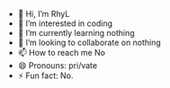 - 👋 Hi, I’m RhyL
- 👀 I’m interested in coding
- 🌱 I’m currently learning nothing
- 💞️ I’m looking to collaborate on nothing
- 📫 How to reach me No
- 😄 Pronouns: pri/vate
- ⚡ Fun fact: No.

<!---
RhyL-Dummy/RhyL-Dummy is a ✨ special ✨ repository because its `README.md` (this file) appears on your GitHub profile.
You can click the Preview link to take a look at your changes.
--->
